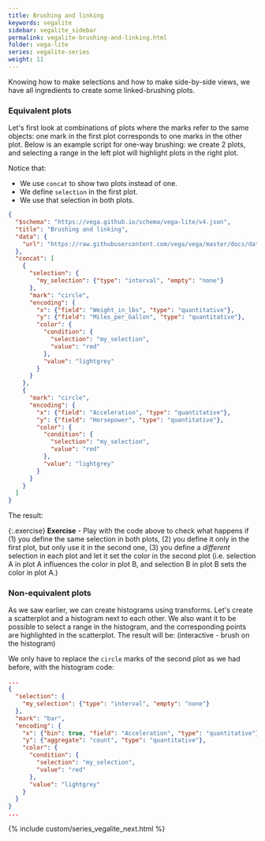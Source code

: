 ```yaml
---
title: Brushing and linking
keywords: vegalite
sidebar: vegalite_sidebar
permalink: vegalite-brushing-and-linking.html
folder: vega-lite
series: vegalite-series
weight: 11
---
```

Knowing how to make selections and how to make side-by-side views, we have all ingredients to create some linked-brushing plots.

### Equivalent plots
Let's first look at combinations of plots where the marks refer to the same objects: one mark in the first plot corresponds to one marks in the other plot. Below is an example script for one-way brushing: we create 2 plots, and selecting a range in the left plot will highlight plots in the right plot.

Notice that:
- We use `concat` to show two plots instead of one.
- We define `selection` in the first plot.
- We use that selection in both plots.

```json
{
  "$schema": "https://vega.github.io/schema/vega-lite/v4.json",
  "title": "Brushing and linking",
  "data": {
    "url": "https://raw.githubusercontent.com/vega/vega/master/docs/data/cars.json"
  },
  "concat": [
    {
      "selection": {
        "my_selection": {"type": "interval", "empty": "none"}
      },
      "mark": "circle",
      "encoding": {
        "x": {"field": "Weight_in_lbs", "type": "quantitative"},
        "y": {"field": "Miles_per_Gallon", "type": "quantitative"},
        "color": {
          "condition": {
            "selection": "my_selection",
            "value": "red"
          },
          "value": "lightgrey"
        }
      }
    },
    {
      "mark": "circle",
      "encoding": {
        "x": {"field": "Acceleration", "type": "quantitative"},
        "y": {"field": "Horsepower", "type": "quantitative"},
        "color": {
          "condition": {
            "selection": "my_selection",
            "value": "red"
          },
          "value": "lightgrey"
        }
      }
    }
  ]
}
```

The result:

<div id="vis5"></div>
<script type="text/javascript">
  var yourVlSpec = {
    "$schema": "https://vega.github.io/schema/vega-lite/v4.json",
    "title": "Brushing and linking",
    "data": {
      "url": "https://raw.githubusercontent.com/vega/vega/master/docs/data/cars.json"
    },
    "concat": [
      {
        "selection": {
          "my_selection": {"type": "interval", "empty": "none"}
        },
        "mark": "circle",
        "encoding": {
          "x": {"field": "Weight_in_lbs", "type": "quantitative"},
          "y": {"field": "Miles_per_Gallon", "type": "quantitative"},
          "color": {
            "condition": {
              "selection": "my_selection",
              "value": "red"
            },
            "value": "lightgrey"
          }
        }
      },
      {
        "mark": "circle",
        "encoding": {
          "x": {"field": "Acceleration", "type": "quantitative"},
          "y": {"field": "Horsepower", "type": "quantitative"},
          "color": {
            "condition": {
              "selection": "my_selection",
              "value": "red"
            },
            "value": "lightgrey"
          }
        }
      }
    ]
  };
  vegaEmbed('#vis5', yourVlSpec);
</script>

<!--
<img src="{{ site.baseurl }}/assets/vegalite-brushinglinking.png" width="50%" />
-->

{:.exercise}
**Exercise** - Play with the code above to check what happens if (1) you define the same selection in both plots, (2) you define it only in the first plot, but only use it in the second one, (3) you define a _different_ selection in each plot and let it set the color in the second plot (i.e. selection A in plot A influences the color in plot B, and selection B in plot B sets the color in plot A.)

<!--
{
  "$schema": "https://vega.github.io/schema/vega-lite/v4.json",
  "title": "Brushing and linking",
  "data": {
    "url": "https://raw.githubusercontent.com/vega/vega/master/docs/data/cars.json"
  },
  "concat": [
    {
      "selection": {
        "my_selection": {"type": "interval", "empty": "none"}
      },
      "mark": "circle",
      "encoding": {
        "x": {"field": "Weight_in_lbs", "type": "quantitative"},
        "y": {"field": "Miles_per_Gallon", "type": "quantitative"},
        "color": {
          "condition": {
            "selection": "my_selection2",
            "value": "red"
          },
          "value": "lightgrey"
        }
      }
    },
    {
      "selection": {
        "my_selection2": {"type": "interval", "empty": "none"}
      },
      "mark": "circle",
      "encoding": {
        "x": {"field": "Acceleration", "type": "quantitative"},
        "y": {"field": "Horsepower", "type": "quantitative"},
        "color": {
          "condition": {
            "selection": "my_selection",
            "value": "red"
          },
          "value": "lightgrey"
        }
      }
    }
  ]
}
-->

### Non-equivalent plots
As we saw earlier, we can create histograms using transforms. Let's create a scatterplot and a histogram next to each other. We also want it to be possible to select a range in the histogram, and the corresponding points are highlighted in the scatterplot. The result will be: (interactive - brush on the histogram)

<div id="vis9"></div>
<script type="text/javascript">
  var yourVlSpec = {
    "$schema": "https://vega.github.io/schema/vega-lite/v4.json",
    "title": "Brushing and linking",
    "data": {
      "url": "https://raw.githubusercontent.com/vega/vega/master/docs/data/cars.json"
    },
    "concat": [
      {
        "mark": "circle",
        "encoding": {
          "x": {"field": "Weight_in_lbs", "type": "quantitative"},
          "y": {"field": "Miles_per_Gallon", "type": "quantitative"},
          "color": {
            "condition": {
              "selection": "my_selection",
              "value": "red"
            },
            "value": "lightgrey"
          }
        }
      },
      {
        "selection": {
          "my_selection": {"type": "interval", "empty": "none"}
        },
        "mark": "bar",
        "encoding": {
          "x": {"bin": true, "field": "Acceleration", "type": "quantitative"},
          "y": {"aggregate": "count", "type": "quantitative"},
          "color": {
            "condition": {
              "selection": "my_selection",
              "value": "red"
            },
            "value": "lightgrey"
          }
        }
      }
    ]
  };
  vegaEmbed('#vis9', yourVlSpec);
</script>

We only have to replace the `circle` marks of the second plot as we had before, with the histogram code:

```json
...
{
  "selection": {
    "my_selection": {"type": "interval", "empty": "none"}
  },
  "mark": "bar",
  "encoding": {
    "x": {"bin": true, "field": "Acceleration", "type": "quantitative"},
    "y": {"aggregate": "count", "type": "quantitative"},
    "color": {
      "condition": {
        "selection": "my_selection",
        "value": "red"
      },
      "value": "lightgrey"
    }
  }
}
...
```

{% include custom/series_vegalite_next.html %}
